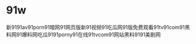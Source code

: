 # 91w
新9191av91porn91暗网91网页版新91视频91吃瓜网91版免费观看91tv91com91黑料网91爆料网吃瓜9191porny91在线91tvcom91网站黑料9191美剧网
